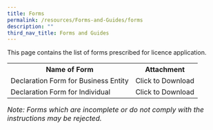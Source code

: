 ```yaml
---
title: Forms
permalink: /resources/Forms-and-Guides/forms
description: ""
third_nav_title: Forms and Guides
---
```

This page contains the list of forms prescribed for licence application. 

<table>
<tbody><tr>
	<th><b>Name of Form</b></th>
	<th><b>Attachment</b></th>
</tr>
<tr>
	<td>Declaration Form for Business Entity</td>
<td>Click to Download</td>
</tr>
<tr>
	<td>Declaration Form for Individual</td>
<td>Click to Download</td>
</tr>
</tbody>
</table>

<i><font size="3">Note: Forms which are incomplete or do not comply with the instructions may be rejected.</font></i>